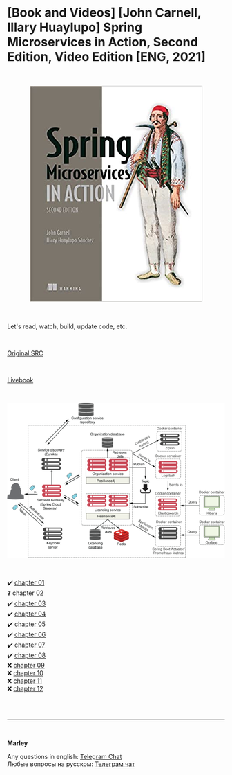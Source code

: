 # [Book and Videos] [John Carnell, Illary Huaylupo] Spring Microservices in Action, Second Edition, Video Edition [ENG, 2021]


<br/>


<p align="center">
  <img src="https://raw.githubusercontent.com/webmakaka/Spring-Microservices-in-Action-Second-Edition/master/img/Spring-Microservices-in-Action.jpg" alt="Spring Microservices in Action, Second Edition, Video Edition"/>
</p>


<br/>

Let's read, watch, build, update code, etc.


<br/>

[Original SRC](https://github.com/ihuaylupo/manning-smia)


<br/>

[Livebook](https://livebook.manning.com/book/spring-microservices-in-action-second-edition/chapter-1/)



<br/>

<p align="center">
  <img src="https://raw.githubusercontent.com/webmakaka/Spring-Microservices-in-Action-Second-Edition/master/img/ch01-pic01.png" alt="Spring Microservices in Action, Second Edition, Video Edition"/>
</p>

<br/>

:heavy_check_mark: [chapter 01](/chapter01/Readme.md)  
:question: chapter 02  
:heavy_check_mark: [chapter 03](/chapter03/Readme.md)  
:heavy_check_mark: [chapter 04](/chapter04/Readme.md)    
:heavy_check_mark: [chapter 05](/chapter05/Readme.md)    
:heavy_check_mark: [chapter 06](/chapter06/Readme.md)    
:heavy_check_mark: [chapter 07](/chapter07/Readme.md)    
:heavy_check_mark: [chapter 08](/chapter08/Readme.md)    
:x: [chapter 09](/chapter09/Readme.md)    
:x: [chapter 10](/chapter10/Readme.md)    
:x: [chapter 11](/chapter11/Readme.md)    
:x: [chapter 12](/chapter12/Readme.md)    

<br/><br/>

---

<br/>

**Marley**

Any questions in english: <a href="https://javadev.org/chat/">Telegram Chat</a>  
Любые вопросы на русском: <a href="https://javadev.ru/chat/">Телеграм чат</a>
